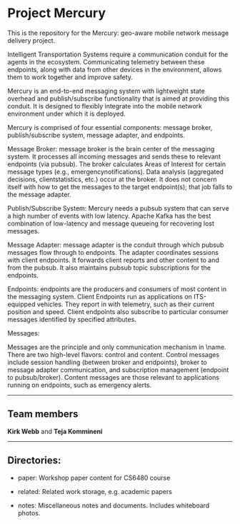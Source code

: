 # Project Mercury

This is the repository for the Mercury: geo-aware mobile network message 
delivery project.

Intelligent Transportation Systems require a communication conduit for
the agents in the ecosystem. Communicating telemetry between these endpoints,
along with data from other devices in the environment, allows them to
work together and improve safety.

Mercury is an end-to-end messaging system with lightweight state overhead and
publish/subscribe functionality that is aimed at providing this conduit. 
It is designed to flexibly integrate into the mobile network environment
under which it is deployed.

Mercury is comprised of four essential components: message broker,
publish/subscribe system, message adapter, and endpoints.

Message Broker:
message broker is the brain center of the messaging
system. It processes all incoming messages and sends these to relevant
endpoints (via pubsub). The broker calculates Areas of Interest 
for certain message types (e.g., emergencynotifications). 
Data analysis (aggregated decisions, clientstatistics, etc.) 
occur at the broker. It does not concern itself with
how to get the messages to the target endpoint(s); that job falls to
the message adapter.

Publish/Subscribe System:
Mercury needs a pubsub system that can serve a high number of events
with low latency. Apache Kafka has the best combination of low-latency and
message queueing for recovering lost messages.

Message Adapter:
message adapter is the conduit through which pubsub
messages flow through to endpoints. The adapter coordinates sessions
with client endpoints. It forwards client reports and other content to
and from the pubsub. It also maintains pubsub topic subscriptions for
the endpoints.

Endpoints:
endpoints are the producers and consumers of most content in
the messaging system. Client Endpoints run as applications on
ITS-equipped vehicles.  They report in with telemetry, such as their
current position and speed.  Client endpoints also subscribe to
particular consumer messages identified by specified attributes.

Messages:

Messages are the principle and only communication mechanism in
\name. There are two high-level flavors: control and
content. Control messages include session handling (between broker and
endpoints), broker to message adapter communication, and subscription
management (endpoint to pubsub/broker).  Content messages are those
relevant to applications running on endpoints, such as emergency
alerts.



---

## Team members

**Kirk Webb** and **Teja Kommineni**

---

## Directories:

* paper: Workshop paper content for CS6480 course

* related: Related work storage, e.g. academic papers

* notes: Miscellaneous notes and documents.  Includes whiteboard photos.
